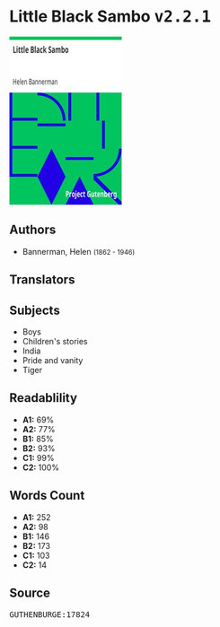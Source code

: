 # Little Black Sambo <kbd>v2.2.1</kbd>

![](./cover.medium.jpg "")

## Authors


 - Bannerman, Helen <small>(1862 - 1946)</small>

## Translators



## Subjects


 - Boys
 - Children's stories
 - India
 - Pride and vanity
 - Tiger

## Readablility


 - **A1:** 69%
 - **A2:** 77%
 - **B1:** 85%
 - **B2:** 93%
 - **C1:** 99%
 - **C2:** 100%

## Words Count


 - **A1:** 252
 - **A2:** 98
 - **B1:** 146
 - **B2:** 173
 - **C1:** 103
 - **C2:** 14

## Source


<kbd>GUTHENBURGE:17824</kbd>
